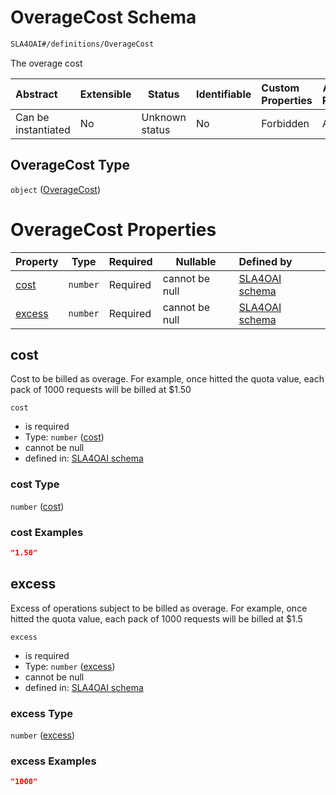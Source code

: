 # OverageCost Schema

```txt
SLA4OAI#/definitions/OverageCost
```

The overage cost


| Abstract            | Extensible | Status         | Identifiable | Custom Properties | Additional Properties | Access Restrictions | Defined In                                                                    |
| :------------------ | ---------- | -------------- | ------------ | :---------------- | --------------------- | ------------------- | ----------------------------------------------------------------------------- |
| Can be instantiated | No         | Unknown status | No           | Forbidden         | Allowed               | none                | [SLA4OAI.schema.json\*](../SLA4OAI.schema.json "open original schema") |

## OverageCost Type

`object` ([OverageCost](sla4oai-definitions-overagecost.md))

# OverageCost Properties

| Property          | Type     | Required | Nullable       | Defined by                                                                                                                     |
| :---------------- | -------- | -------- | -------------- | :----------------------------------------------------------------------------------------------------------------------------- |
| [cost](#cost)     | `number` | Required | cannot be null | [SLA4OAI schema](sla4oai-definitions-overagecost-properties-cost.md "SLA4OAI#/definitions/OverageCost/properties/cost")     |
| [excess](#excess) | `number` | Required | cannot be null | [SLA4OAI schema](sla4oai-definitions-overagecost-properties-excess.md "SLA4OAI#/definitions/OverageCost/properties/excess") |

## cost

Cost to be billed as overage. For example, once hitted the quota value, each pack of 1000 requests will be billed at $1.50


`cost`

-   is required
-   Type: `number` ([cost](sla4oai-definitions-overagecost-properties-cost.md))
-   cannot be null
-   defined in: [SLA4OAI schema](sla4oai-definitions-overagecost-properties-cost.md "SLA4OAI#/definitions/OverageCost/properties/cost")

### cost Type

`number` ([cost](sla4oai-definitions-overagecost-properties-cost.md))

### cost Examples

```json
"1.50"
```

## excess

Excess of operations subject to be billed as overage. For example, once hitted the quota value, each pack of 1000 requests will be billed at $1.5


`excess`

-   is required
-   Type: `number` ([excess](sla4oai-definitions-overagecost-properties-excess.md))
-   cannot be null
-   defined in: [SLA4OAI schema](sla4oai-definitions-overagecost-properties-excess.md "SLA4OAI#/definitions/OverageCost/properties/excess")

### excess Type

`number` ([excess](sla4oai-definitions-overagecost-properties-excess.md))

### excess Examples

```json
"1000"
```
